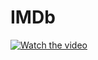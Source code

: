 # IMDb
[![Watch the video](https://i.imgur.com/vKb2F1B.png)](https://drive.google.com/file/d/1S4OMuaCi7o0vESl79d6L7I-tKYAzIttw/view?usp=sharing)
